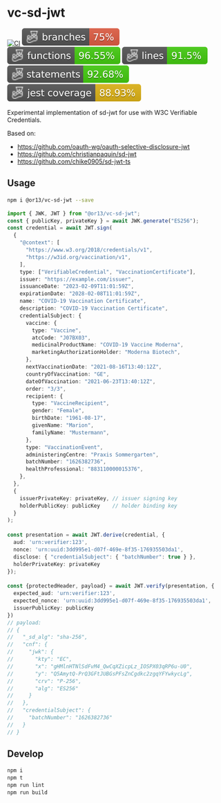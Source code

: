 # vc-sd-jwt

[![CI](https://github.com/or13/vc-sd-jwt/actions/workflows/ci.yml/badge.svg)](https://github.com/or13/vc-sd-jwt/actions/workflows/ci.yml)
![Branches](./badges/coverage-branches.svg)
![Functions](./badges/coverage-functions.svg)
![Lines](./badges/coverage-lines.svg)
![Statements](./badges/coverage-statements.svg)
![Jest coverage](./badges/coverage-jest%20coverage.svg)

<!-- [![NPM](https://nodei.co/npm/@or13/vc-sd-jwt.png?mini=true)](https://npmjs.org/package/@or13/vc-sd-jwt) -->

Experimental implementation of sd-jwt for use with W3C Verifiable Credentials.

Based on:

- https://github.com/oauth-wg/oauth-selective-disclosure-jwt
- https://github.com/christianpaquin/sd-jwt
- https://github.com/chike0905/sd-jwt-ts

## Usage

```sh
npm i @or13/vc-sd-jwt --save
```

```ts
import { JWK, JWT } from "@or13/vc-sd-jwt";
const { publicKey, privateKey } = await JWK.generate("ES256");
const credential = await JWT.sign(
  {
    "@context": [
      "https://www.w3.org/2018/credentials/v1",
      "https://w3id.org/vaccination/v1",
    ],
    type: ["VerifiableCredential", "VaccinationCertificate"],
    issuer: "https://example.com/issuer",
    issuanceDate: "2023-02-09T11:01:59Z",
    expirationDate: "2028-02-08T11:01:59Z",
    name: "COVID-19 Vaccination Certificate",
    description: "COVID-19 Vaccination Certificate",
    credentialSubject: {
      vaccine: {
        type: "Vaccine",
        atcCode: "J07BX03",
        medicinalProductName: "COVID-19 Vaccine Moderna",
        marketingAuthorizationHolder: "Moderna Biotech",
      },
      nextVaccinationDate: "2021-08-16T13:40:12Z",
      countryOfVaccination: "GE",
      dateOfVaccination: "2021-06-23T13:40:12Z",
      order: "3/3",
      recipient: {
        type: "VaccineRecipient",
        gender: "Female",
        birthDate: "1961-08-17",
        givenName: "Marion",
        familyName: "Mustermann",
      },
      type: "VaccinationEvent",
      administeringCentre: "Praxis Sommergarten",
      batchNumber: "1626382736",
      healthProfessional: "883110000015376",
    },
  },
  { 
    issuerPrivateKey: privateKey, // issuer signing key
    holderPublicKey: publicKey    // holder binding key
  }
);

const presentation = await JWT.derive(credential, { 
  aud: 'urn:verifier:123',
  nonce: 'urn:uuid:3dd995e1-d07f-469e-8f35-176935503da1',
  disclose: { "credentialSubject": { "batchNumber": true } },
  holderPrivateKey: privateKey
});

const {protectedHeader, payload} = await JWT.verify(presentation, {
  expected_aud: 'urn:verifier:123',
  expected_nonce: 'urn:uuid:3dd995e1-d07f-469e-8f35-176935503da1',
  issuerPublicKey: publicKey
})
// payload:
// {
//   "_sd_alg": "sha-256",
//   "cnf": {
//     "jwk": {
//       "kty": "EC",
//       "x": "gHMlnHTNlSdFvM4_QwCqXZicpLz_IOSPX03qRP6u-U0",
//       "y": "Q5AmytQ-PrQ3GFtJUBGsPFsZnCgdkc2zgqYFYwkycLg",
//       "crv": "P-256",
//       "alg": "ES256"
//     }
//   },
//   "credentialSubject": {
//     "batchNumber": "1626382736"
//   }
// }
```

## Develop

```bash
npm i
npm t
npm run lint
npm run build
```
